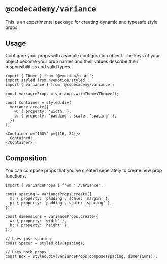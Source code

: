 # `@codecademy/variance`

This is an experimental package for creating dynamic and typesafe style props.

## Usage

Configure your props with a simple configuration object. The keys of your object become your prop names and their values describe their responsibilities and valid types.

```tsx
import { Theme } from '@emotion/react';
import styled from '@emotion/styled';
import { variance } from '@codecademy/variance';

const varianceProps = variance.withTheme<Theme>();

const Container = styled.div(
  variance.create({
    w: { property: 'width' },
    p: { property: 'padding', scale: 'spacing' },
  })
);

<Container w="100%" p={[16, 24]}>
  Contained!
</Container>;
```

## Composition

You can compose props that you've created seperately to create new prop functions.

```tsx
import { varianceProps } from './variance';

const spacing = varianceProps.create({
  m: { property: 'padding', scale: 'margin' },
  p: { property: 'padding', scale: 'spacing' },
});

const dimensions = varianceProps.create({
  w: { property: 'width' },
  h: { property: 'height' },
});

// Uses just spacing
const Spacer = styled.div(spacing);

// Uses both props
const Box = styled.div(varianceProps.compose(spacing, dimensions));
```

